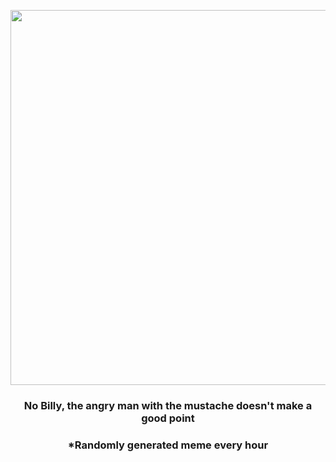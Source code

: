 <p align="center">
        <img src="https://i.redd.it/g6dqmn3nybi91.gif" width="600" height="600">
        </p>
        <h3 align="center">No Billy, the angry man with the mustache doesn't make a good point</h3>
        <h3 align="center">*Randomly generated meme every hour</h3>
    